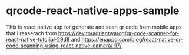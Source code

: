 # qrcode-react-native-apps-sample
This is react native app for generate and scan qr code from mobile apps that i reaserach from https://dev.to/adriantwarog/qr-code-scanner-for-react-native-tutorial-29d8 and https://enappd.com/blog/react-native-qr-code-scanning-using-react-native-camera/117/
